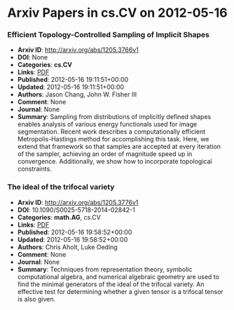 # Arxiv Papers in cs.CV on 2012-05-16
### Efficient Topology-Controlled Sampling of Implicit Shapes
- **Arxiv ID**: http://arxiv.org/abs/1205.3766v1
- **DOI**: None
- **Categories**: **cs.CV**
- **Links**: [PDF](http://arxiv.org/pdf/1205.3766v1)
- **Published**: 2012-05-16 19:11:51+00:00
- **Updated**: 2012-05-16 19:11:51+00:00
- **Authors**: Jason Chang, John W. Fisher III
- **Comment**: None
- **Journal**: None
- **Summary**: Sampling from distributions of implicitly defined shapes enables analysis of various energy functionals used for image segmentation. Recent work describes a computationally efficient Metropolis-Hastings method for accomplishing this task. Here, we extend that framework so that samples are accepted at every iteration of the sampler, achieving an order of magnitude speed up in convergence. Additionally, we show how to incorporate topological constraints.



### The ideal of the trifocal variety
- **Arxiv ID**: http://arxiv.org/abs/1205.3776v1
- **DOI**: 10.1090/S0025-5718-2014-02842-1
- **Categories**: **math.AG**, cs.CV
- **Links**: [PDF](http://arxiv.org/pdf/1205.3776v1)
- **Published**: 2012-05-16 19:58:52+00:00
- **Updated**: 2012-05-16 19:58:52+00:00
- **Authors**: Chris Aholt, Luke Oeding
- **Comment**: None
- **Journal**: None
- **Summary**: Techniques from representation theory, symbolic computational algebra, and numerical algebraic geometry are used to find the minimal generators of the ideal of the trifocal variety. An effective test for determining whether a given tensor is a trifocal tensor is also given.



